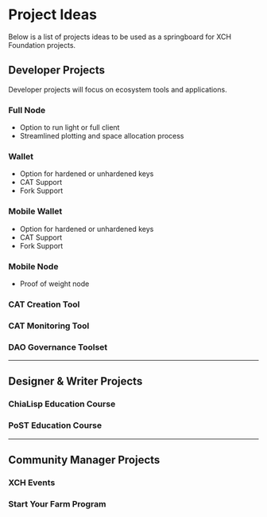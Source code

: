 # Project Ideas
Below is a list of projects ideas to be used as a springboard for XCH Foundation projects.

## Developer Projects
Developer projects will focus on ecosystem tools and applications.

### Full Node
  - Option to run light or full client
  - Streamlined plotting and space allocation process

### Wallet
  - Option for hardened or unhardened keys
  - CAT Support
  - Fork Support

### Mobile Wallet
  - Option for hardened or unhardened keys
  - CAT Support
  - Fork Support

### Mobile Node
  - Proof of weight node

### CAT Creation Tool

### CAT Monitoring Tool

### DAO Governance Toolset

***
## Designer & Writer Projects

### ChiaLisp Education Course
### PoST Education Course

***
## Community Manager Projects

### XCH Events
### Start Your Farm Program
